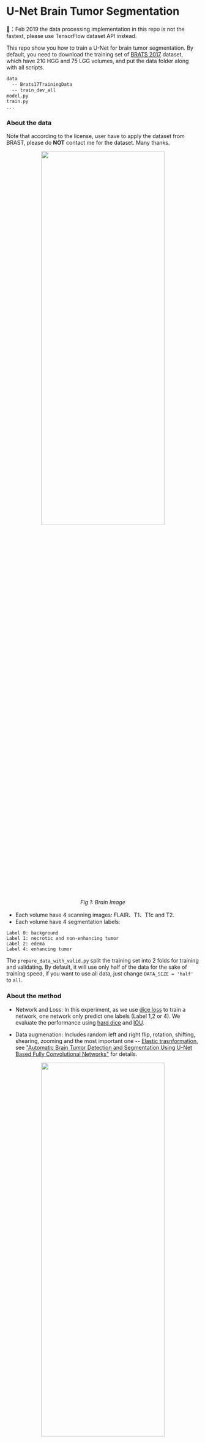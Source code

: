 # U-Net Brain Tumor Segmentation 

🚀：Feb 2019 the data processing implementation in this repo is not the fastest, please use TensorFlow dataset API instead.

This repo show you how to train a U-Net for brain tumor segmentation. By default, you need to download the training set of [BRATS 2017](http://braintumorsegmentation.org) dataset, which have 210 HGG and 75 LGG volumes, and put the data folder along with all scripts.

```bash
data
  -- Brats17TrainingData
  -- train_dev_all
model.py
train.py
...
```

### About the data
Note that according to the license, user have to apply the dataset from BRAST, please do **NOT** contact me for the dataset. Many thanks.

<div align="center">
    <img src="https://github.com/zsdonghao/u-net-brain-tumor/blob/master/example/brain_tumor_data.png" width="80%" height="50%"/>
    <br>  
    <em align="center">Fig 1: Brain Image</em>  
</div>

* Each volume have 4 scanning images: FLAIR、T1、T1c and T2.
* Each volume have 4 segmentation labels:

```
Label 0: background
Label 1: necrotic and non-enhancing tumor
Label 2: edema 
Label 4: enhancing tumor
```

The `prepare_data_with_valid.py` split the training set into 2 folds for training and validating. By default, it will use only half of the data for the sake of training speed, if you want to use all data, just change `DATA_SIZE = 'half'` to `all`.

### About the method

- Network and Loss: In this experiment, as we use [dice loss](http://tensorlayer.readthedocs.io/en/latest/modules/cost.html#dice-coefficient) to train a network, one network only predict one labels (Label 1,2 or 4). We evaluate the performance using [hard dice](http://tensorlayer.readthedocs.io/en/latest/modules/cost.html#hard-dice-coefficient) and [IOU](http://tensorlayer.readthedocs.io/en/latest/modules/cost.html#iou-coefficient).

- Data augmenation: Includes random left and right flip, rotation, shifting, shearing, zooming and the most important one -- [Elastic trasnformation](http://tensorlayer.readthedocs.io/en/latest/modules/prepro.html#elastic-transform), see ["Automatic Brain Tumor Detection and Segmentation Using U-Net Based Fully Convolutional Networks"](https://arxiv.org/pdf/1705.03820.pdf) for details.

<div align="center">
    <img src="https://github.com/zsdonghao/u-net-brain-tumor/blob/master/example/brain_tumor_aug.png" width="80%" height="50%"/>
    <br>  
    <em align="center">Fig 2: Data augmentation</em>  
</div>

### Start training

We train HGG and LGG together, as one network only have one task, set the `task` to `all`, `necrotic`, `edema` or `enhance`, "all" means learn to segment all tumors.

```
python train.py --task=all
```

Note that, if the loss stick on 1 at the beginning, it means the network doesn't converge to near-perfect accuracy, please try restart it.

### Citation
If you find this project useful, we would be grateful if you cite the TensorLayer paper：

```
@article{tensorlayer2017,
author = {Dong, Hao and Supratak, Akara and Mai, Luo and Liu, Fangde and Oehmichen, Axel and Yu, Simiao and Guo, Yike},
journal = {ACM Multimedia},
title = {{TensorLayer: A Versatile Library for Efficient Deep Learning Development}},
url = {http://tensorlayer.org},
year = {2017}
}
```


